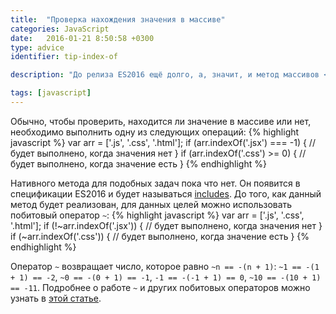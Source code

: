 ```yaml
---
title:  "Проверка нахождения значения в массиве"
categories: JavaScript
date:   2016-01-21 8:50:58 +0300
type: advice
identifier: tip-index-of

description: "До релиза ES2016 ещё долго, а, значит, и метод массивов <code>Array.prototype.includes</code> использовать можно будет ещё не скоро. Сейчас же можно немного сократить свой код, используя побитовый оператор <code>~</code>."

tags: [javascript]
---
```


Обычно, чтобы проверить, находится ли значение в массиве или нет, необходимо выполнить одну из следующих операций:
{% highlight javascript %}
var arr = ['.js', '.css', '.html'];
if (arr.indexOf('.jsx') === -1) { 
  // будет выполнено, когда значения нет 
}
if (arr.indexOf('.css') >= 0) {
  // будет выполнено, когда значение есть 
}
{% endhighlight %}

Нативного метода для подобных задач пока что нет. Он появится в спецификации ES2016 и будет называться [includes](https://developer.mozilla.org/ru/docs/Web/JavaScript/Reference/Global_Objects/Array/includes). До того, как данный метод будет реализован, для данных целей можно использовать побитовый оператор `~`:
{% highlight javascript %}
var arr = ['.js', '.css', '.html'];
if (!~arr.indexOf('.jsx')) { 
  // будет выполнено, когда значения нет 
}
if (~arr.indexOf('.css')) {
  // будет выполнено, когда значение есть 
}
{% endhighlight %}

Оператор `~` возвращает число, которое равно `~n == -(n + 1)`: `~1 == -(1 + 1) == -2`, `~0 == -(0 + 1) == -1`, `-1 == -(-1 + 1) == 0`, `~10 == -(10 + 1) == -11`. Подробнее о работе `~` и других побитовых операторов можно узнать в [этой статье](https://learn.javascript.ru/bitwise-operators#побитовое-не).